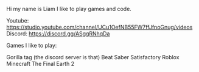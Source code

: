 Hi my name is Liam I like to play games and code.

Youtube: https://studio.youtube.com/channel/UCu1OefNB55FW7ffJfnoGnug/videos
Discord: https://discord.gg/ASggRNhqDa

Games I like to play:

Gorilla tag (the discord server is that)
Beat Saber
Satisfactory
Roblox
Minecraft
The Final Earth 2
